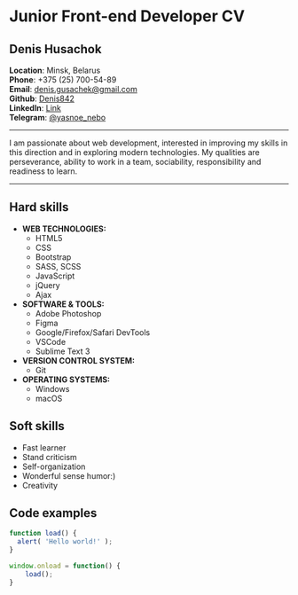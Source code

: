 # Junior Front-end Developer CV

## Denis Husachok  
**Location**: Minsk, Belarus  
**Phone**: +375 (25) 700-54-89  
**Email**: [denis.gusachek@gmail.com](mailto:denis.gusachek@gmail.com)  
**Github**: [Denis842](https://github.com/denis842?tab=repositories)  
**LinkedIn**: [Link](https://www.linkedin.com/in/denis-husachok)  
**Telegram**: [@yasnoe_nebo](https://t.me/yasnoe_nebo)

---

I am passionate about web development, interested in improving my skills in this direction and in exploring modern technologies. My qualities are perseverance, ability to work in a team, sociability, responsibility and readiness to learn.

---

## Hard skills

- **WEB TECHNOLOGIES:**
  - HTML5
  - CSS
  - Bootstrap
  - SASS, SCSS
  - JavaScript
  - jQuery
  - Ajax
- **SOFTWARE & TOOLS:**
  - Adobe Photoshop
  - Figma
  - Google/Firefox/Safari DevTools
  - VSCode
  - Sublime Text 3
- **VERSION CONTROL SYSTEM:**
    - Git
- **OPERATING SYSTEMS:**
    - Windows
    - macOS

## Soft skills
- Fast learner
- Stand criticism
- Self-organization
- Wonderful sense humor:)
- Creativity  

## Code examples

```javascript
function load() {
  alert( 'Hello world!' );
}

window.onload = function() {
    load();
}
```